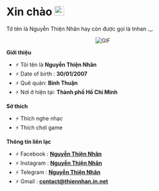 <h1> Xin chào <img src="https://api.thiennhanit.bike/file/hi.gif" width="25"></h1> 
Tớ tên là Nguyễn Thiện Nhân hay còn được gọi là tnhan ._.


<p align="center">
</p>

<p align="center">
</p>
<p align="center">
    <img align="center" alt="GIF" src="https://i.redd.it/hzaufj70z0v21.gif" />
</p> 

**Giới thiệu**

- ⚡ Tôi tên là **Nguyễn Thiện Nhân**
- ⚡ Date of birth : **30/01/2007**
- ⚡ Quê quán: **Bình Thuận**
- ⚡ Nơi ở hiện tại:  **Thành phố Hồ Chí Minh**

**Sở thích**

- ⚡ Thích nghe nhạc 
- ⚡ Thích chơi game

**Thông tin liên lạc**

- ⚡ Facebook : **[Nguyễn Thiện Nhân](https://www.facebook.com/tnhantl)**
- ⚡ Instagram : **[Nguyễn Thiện Nhân](https://www.instagram.com/tnhantl)**
- ⚡ Telegram : **[Nguyễn Thiện Nhân](https://t.me/tnhantl)**
- ⚡ Gmail : **[contact@thiennhan.in.net](https://gmail.com)**
